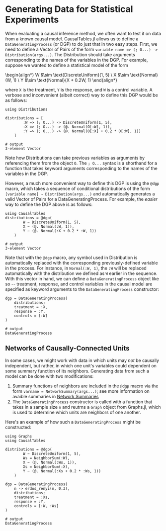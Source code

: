 # Generating Data for Statistical Experiments

When evaluating a causal inference method, we often want to test it on data from a known causal model. CausalTables.jl allows us to define a `DataGeneratingProcess` (or DGP) to do just that in two easy steps. First, we need to define a Vector of Pairs of the form `variable name => (; O...) -> Distribution(args...)`. The Distribution should take arguments corresponding to the names of the variables in the DGP. For example, suppose we wanted to define a statistical model of the form

\begin{align*}
    W &\sim \text{DiscreteUniform}(1, 5) \\
    X &\sim \text{Normal}(W, 1) \\
    Y &\sim \text{Normal}(X + 0.2W, 1)
\end{align*}

where `X` is the treatment, `Y` is the response, and `W` is a control variable. A verbose and inconvenient (albeit correct) way to define this DGP would be as follows:

```jldoctest generation; output = false, filter = r"(?<=.{16}).*" => ""
using Distributions

distributions = [
        :W => (; O...) -> DiscreteUniform(1, 5),
        :X => (; O...) -> (@. Normal(O[:W], 1)),
        :Y => (; O...) -> (@. Normal(O[:X] + 0.2 * O[:W], 1))
    ]

# output
3-element Vector
```

Note how Distributions can take previous variables as arguments by referencing them from the object `O`. The `; O...` syntax is a shorthand for a function that takes keyword arguments corresponding to the names of the variables in the DGP. 

However, a much more convenient way to define this DGP is using the `@dgp` macro, which takes a sequence of conditional distributions of the form `[variable name] ~ Distribution(args...)` and automatically generates a valid Vector of Pairs for a DataGeneratingProcess. For example, the *easier* way to define the DGP above is as follows:

```jldoctest generation; output = false, filter = r"(?<=.{16}).*" => ""
using CausalTables
distributions = @dgp(
        W ~ DiscreteUniform(1, 5),
        X ~ (@. Normal(:W, 1)),
        Y ~ (@. Normal(:X + 0.2 * :W, 1))
    )

# output
3-element Vector
```

Note that with the `@dgp` macro, any symbol used in Distribution is automatically replaced with the corresponding previously-defined variable in the process. For instance, in `Normal(:W, 1)`, the `:W` will be replaced automatically with the distribution we defined as `W` earlier in the sequence. With this vector in hand, we can define a `DataGeneratingProcess` object like so -- treatment, response, and control variables in the causal model are specified as keyword arguments to the `DataGeneratingProcess` constructor:


```jldoctest generation; output = false, filter = r"(?<=.{21}).*" => ""
dgp = DataGeneratingProcess(
    distributions;
    treatment = :X,
    response = :Y,
    controls = [:W]
)

# output
DataGeneratingProcess
```

## Networks of Causally-Connected Units

In some cases, we might work with data in which units may *not* be causally independent, but rather, in which one unit's variables could dependent on some summary function of its neighbors. Generating data from such a model can be done with two modifications:

1. Summary functions of neighbors are included in the `@dgp` macro via the form `varname = NetworkSummary(args...)`; see more information on avaible summaries in [Network Summaries](network-summaries.md)
2. The `DataGeneratingProcess` constructor is called with a function that takes in a sample size `n` and reutrns a `Graph` object from Graphs.jl, which is used to determine which units are neighbors of one another.

Here's an example of how such a `DataGeneratingProcess` might be constructed:

```jldoctest network; output = false, filter = r"(?<=.{21}).*" => ""
using Graphs
using CausalTables

distributions = @dgp(
        W ~ DiscreteUniform(1, 5),
        Ws = NeighborSum(:W),
        X ~ (@. Normal(:Ws, 1)),
        Xs = NeighborSum(:X),
        Y ~ (@. Normal(:Xs + 0.2 * :Ws, 1))
    )

dgp = DataGeneratingProcess(
    n -> erdos_renyi(n, 0.3),
    distributions;
    treatment = :Xs,
    response = :Y,
    controls = [:W, :Ws]
)

# output
DataGeneratingProcess
```



